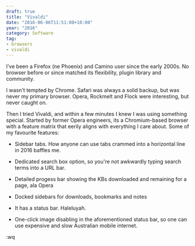 ```yaml
---
draft: true
title: "Vivaldi"
date: "2016-06-06T11:51:00+10:00"
year: "2016"
category: Software
tag:
- browsers
- vivaldi
---
```

I’ve been a Firefox (ne Phoenix) and Camino user since the early 2000s. No browser before or since matched its flexibility, plugin library and community.

I wasn't tempted by Chrome. Safari was always a solid backup, but was never my primary browser. Opera, Rockmelt and Flock were interesting, but never caught on. 

Then I tried Vivaldi, and within a few minutes I knew I was using something special. Started by former Opera engineers, its a Chromium-based browser with a feature matrix that eerily aligns with everything I care about. Some of my favourite features:

* Sidebar tabs. How anyone can use tabs crammed into a horizontal line in 2016 baffles me.

* Dedicated search box option, so you're not awkwardly typing search terms into a URL bar.

* Detailed progess bar showing the KBs downloaded and remaining for a page, ala Opera

* Docked sidebars for downloads, bookmarks and notes

* It has a status bar. Haleluyah.

* One-click image disabling in the aforementioned status bar, so one can use expensive and slow Australian mobile internet.

:wq

